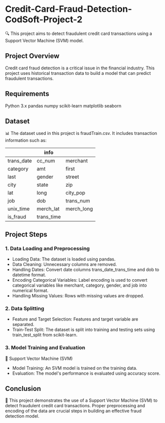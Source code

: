 # Credit-Card-Fraud-Detection-CodSoft-Project-2

🔍 This project aims to detect fraudulent credit card transactions using a Support Vector Machine (SVM) model.

## Project Overview
Credit card fraud detection is a critical issue in the financial industry. This project uses historical transaction data to build a model that can predict fraudulent transactions.

## Requirements
Python 3.x
pandas
numpy
scikit-learn
matplotlib
seaborn

## Dataset
📊 The dataset used in this project is fraudTrain.csv. It includes transaction information such as:

|             |info|       |
|-------------------------|---------------------|----------------|
| trans_date   | cc_num              | merchant       |
| category                | amt                 | first          |
| last                    | gender              | street         |
| city                    | state               | zip            |
| lat                     | long                | city_pop       |
| job                     | dob                 | trans_num      |
| unix_time               | merch_lat           | merch_long     |
| is_fraud |  trans_time                    |                |

## Project Steps
### 1. Data Loading and Preprocessing
- Loading Data: The dataset is loaded using pandas.
- Data Cleaning: Unnecessary columns are removed.
- Handling Dates: Convert date columns trans_date_trans_time and dob to datetime format.
- Encoding Categorical Variables: Label encoding is used to convert categorical variables like merchant, category, gender, and job into numerical format.
- Handling Missing Values: Rows with missing values are dropped.

### 2. Data Splitting
- Feature and Target Selection: Features and target variable are separated.
- Train-Test Split: The dataset is split into training and testing sets using train_test_split from scikit-learn.

### 3. Model Training and Evaluation
🤖 Support Vector Machine (SVM)
- Model Training: An SVM model is trained on the training data.
- Evaluation: The model's performance is evaluated using accuracy score.

## Conclusion
🚀 This project demonstrates the use of a Support Vector Machine (SVM) to detect fraudulent credit card transactions. Proper preprocessing and encoding of the data are crucial steps in building an effective fraud detection model.
